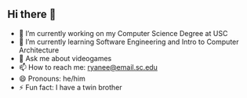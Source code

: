 ## Hi there 👋

- 🔭 I’m currently working on my Computer Science Degree at USC
- 🌱 I’m currently learning Software Engineering and Intro to Computer Architecture
- 💬 Ask me about videogames
- 📫 How to reach me: ryanee@email.sc.edu
- 😄 Pronouns: he/him
- ⚡ Fun fact: I have a twin brother
